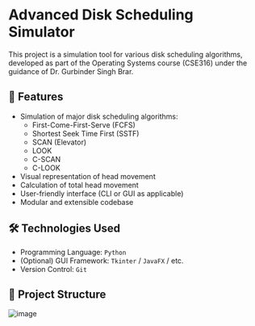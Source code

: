 # Advanced Disk Scheduling Simulator

This project is a simulation tool for various disk scheduling algorithms, developed as part of the Operating Systems course (CSE316) under the guidance of Dr. Gurbinder Singh Brar.

## 🚀 Features

- Simulation of major disk scheduling algorithms:
  - First-Come-First-Serve (FCFS)
  - Shortest Seek Time First (SSTF)
  - SCAN (Elevator)
  - LOOK
  - C-SCAN
  - C-LOOK
- Visual representation of head movement
- Calculation of total head movement
- User-friendly interface (CLI or GUI as applicable)
- Modular and extensible codebase

## 🛠️ Technologies Used

- Programming Language:  `Python`
- (Optional) GUI Framework: `Tkinter` / `JavaFX` / etc.
- Version Control: `Git`

## 📂 Project Structure

![image](https://github.com/user-attachments/assets/8e82205d-e2d0-4827-92ba-9921ea23303b)


